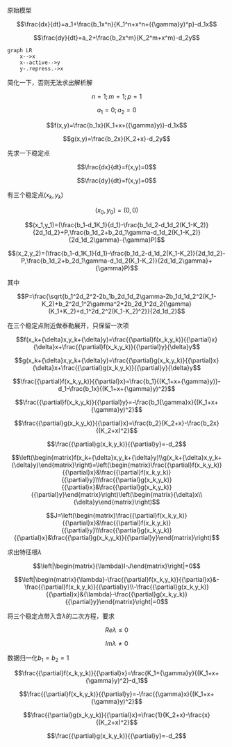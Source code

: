 原始模型

$$\frac{dx}{dt}=a_1+\frac{b_1x^n}{K_1^n+x^n+({\gamma}y)^p}-d_1x$$

$$\frac{dy}{dt}=a_2+\frac{b_2x^m}{K_2^m+x^m}-d_2y$$

```mermaid
graph LR
	x-->x
	x--active-->y
	y-.repress.->x
```

简化一下，否则无法求出解析解

$$n=1;m=1;p=1$$

$$a_1=0;a_2=0$$

$$f(x,y)=\frac{b_1x}{K_1+x+({\gamma}y)}-d_1x$$

$$g(x,y)=\frac{b_2x}{K_2+x}-d_2y$$

先求一下稳定点

$$\frac{dx}{dt}=f(x,y)=0$$

$$\frac{dy}{dt}=f(x,y)=0$$

有三个稳定点$(x_k,y_k)$

$$(x_0,y_0)=(0,0)$$

$$(x_1,y_1)=(\frac{b_1-d_1K_1}{d_1}-\frac{b_1d_2-d_1d_2(K_1-K_2)}{2d_1d_2}+P,\frac{b_1d_2+b_2d_1\gamma-d_1d_2(K_1-K_2)}{2d_1d_2\gamma}-{\gamma}P)$$

$$(x_2,y_2)=(\frac{b_1-d_1K_1}{d_1}-\frac{b_1d_2-d_1d_2(K_1-K_2)}{2d_1d_2}-P,\frac{b_1d_2+b_2d_1\gamma-d_1d_2(K_1-K_2)}{2d_1d_2\gamma}+{\gamma}P)$$

其中

$$P=\frac{\sqrt{b_1^2d_2^2-2b_1b_2d_1d_2\gamma-2b_1d_1d_2^2(K_1-K_2)+b_2^2d_1^2\gamma^2+2b_2d_1^2d_2{\gamma}(K_1+K_2)+d_1^2d_2^2(K_1-K_2)^2}}{2d_1d_2}$$

在三个稳定点附近做泰勒展开，只保留一次项

$$f(x_k+{\delta}x,y_k+{\delta}y)=\frac{{\partial}f(x_k,y_k)}{{\partial}x}{\delta}x+\frac{{\partial}f(x_k,y_k)}{{\partial}y}{\delta}y$$

$$g(x_k+{\delta}x,y_k+{\delta}y)=\frac{{\partial}g(x_k,y_k)}{{\partial}x}{\delta}x+\frac{{\partial}g(x_k,y_k)}{{\partial}y}{\delta}y$$

$$\frac{{\partial}f(x_k,y_k)}{{\partial}x}=\frac{b_1}{(K_1+x+{\gamma}y)}-d_1-\frac{b_1x}{(K_1+x+{\gamma}y)^2}$$

$$\frac{{\partial}f(x_k,y_k)}{{\partial}y}=-\frac{b_1{\gamma}x}{(K_1+x+{\gamma}y)^2}$$

$$\frac{{\partial}g(x_k,y_k)}{{\partial}x}=\frac{b_2}{K_2+x}-\frac{b_2x}{(K_2+x)^2}$$

$$\frac{{\partial}g(x_k,y_k)}{{\partial}y}=-d_2$$

$$\left(\begin{matrix}f(x_k+{\delta}x,y_k+{\delta}y)\\g(x_k+{\delta}x,y_k+{\delta}y)\end{matrix}\right)=\left(\begin{matrix}\frac{{\partial}f(x_k,y_k)}{{\partial}x}&\frac{{\partial}f(x_k,y_k)}{{\partial}y}\\\frac{{\partial}g(x_k,y_k)}{{\partial}x}&\frac{{\partial}g(x_k,y_k)}{{\partial}y}\end{matrix}\right)\left(\begin{matrix}{\delta}x\\{\delta}y\end{matrix}\right)$$

$$J=\left(\begin{matrix}\frac{{\partial}f(x_k,y_k)}{{\partial}x}&\frac{{\partial}f(x_k,y_k)}{{\partial}y}\\\frac{{\partial}g(x_k,y_k)}{{\partial}x}&\frac{{\partial}g(x_k,y_k)}{{\partial}y}\end{matrix}\right)$$

求出特征根$\lambda$

$$\left|\begin{matrix}{\lambda}I-J\end{matrix}\right|=0$$

$$\left|\begin{matrix}{\lambda}-\frac{{\partial}f(x_k,y_k)}{{\partial}x}&-\frac{{\partial}f(x_k,y_k)}{{\partial}y}\\-\frac{{\partial}g(x_k,y_k)}{{\partial}x}&{\lambda}-\frac{{\partial}g(x_k,y_k)}{{\partial}y}\end{matrix}\right|=0$$

将三个稳定点带入含$\lambda$的二次方程，要求

$$Re\lambda\leq0$$

$$Im\lambda\neq0$$



数据归一化$b_1=b_2=1$

$$\frac{{\partial}f(x_k,y_k)}{{\partial}x}=\frac{K_1+{\gamma}y}{(K_1+x+{\gamma}y)^2}-d_1$$

$$\frac{{\partial}f(x_k,y_k)}{{\partial}y}=-\frac{{\gamma}x}{(K_1+x+{\gamma}y)^2}$$

$$\frac{{\partial}g(x_k,y_k)}{{\partial}x}=\frac{1}{K_2+x}-\frac{x}{(K_2+x)^2}$$

$$\frac{{\partial}g(x_k,y_k)}{{\partial}y}=-d_2$$

